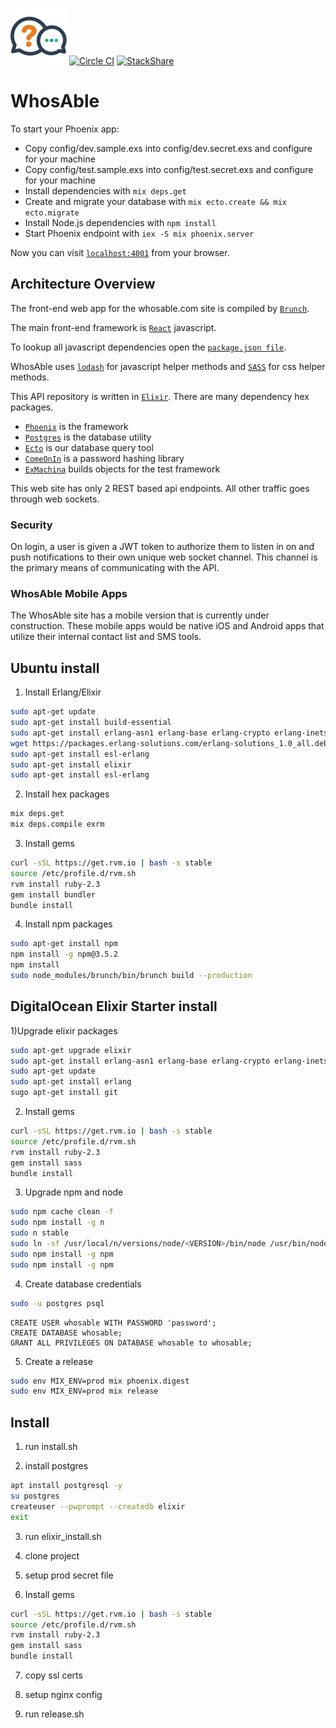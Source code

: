 ![WhosAble Logo](https://raw.githubusercontent.com/WhosAble/WhosAble/master/web/static/assets/images/logo.png)
[![Circle CI](https://circleci.com/gh/WhosAble/WhosAble.svg?style=svg)](https://circleci.com/gh/WhosAble/WhosAble)
[![StackShare](http://img.shields.io/badge/tech-stack-0690fa.svg?style=flat)](http://stackshare.io/mahcloud/whosable)
# WhosAble

To start your Phoenix app:

  * Copy config/dev.sample.exs into config/dev.secret.exs and configure for your machine
  * Copy config/test.sample.exs into config/test.secret.exs and configure for your machine
  * Install dependencies with `mix deps.get`
  * Create and migrate your database with `mix ecto.create && mix ecto.migrate`
  * Install Node.js dependencies with `npm install`
  * Start Phoenix endpoint with `iex -S mix phoenix.server`

Now you can visit [`localhost:4001`](http://localhost:4001) from your browser.

## Architecture Overview

The front-end web app for the whosable.com site is compiled by [`Brunch`](http://brunch.io/).

The main front-end framework is [`React`](https://facebook.github.io/react/) javascript.

To lookup all javascript dependencies open the [`package.json file`](https://github.com/WhosAble/WhosAble/blob/master/package.json).

WhosAble uses [`lodash`](https://lodash.com/docs) for javascript helper methods and [`SASS`](http://sass-lang.com/) for css helper methods.

This API repository is written in [`Elixir`](http://elixir-lang.org/). There are many dependency hex packages.

* [`Phoenix`](http://www.phoenixframework.org/) is the framework 
* [`Postgres`](http://www.postgresql.org/) is the database utility
* [`Ecto`](https://github.com/elixir-lang/ecto) is our database query tool
* [`ComeOnIn`](https://github.com/elixircnx/comeonin) is a password hashing library
* [`ExMachina`](https://github.com/thoughtbot/ex_machina) builds objects for the test framework

This web site has only 2 REST based api endpoints. All other traffic goes through web sockets.

### Security

On login, a user is given a JWT token to authorize them to listen in on and push notifications to their own unique web socket channel. This channel is the primary means of communicating with the API.

### WhosAble Mobile Apps

The WhosAble site has a mobile version that is currently under construction. These mobile apps would be native iOS and Android apps that utilize their internal contact list and SMS tools.

## Ubuntu install

1) Install Erlang/Elixir
```sh
sudo apt-get update
sudo apt-get install build-essential
sudo apt-get install erlang-asn1 erlang-base erlang-crypto erlang-inets erlang-mnesia erlang-public-key erlang-runtime-tools erlang-solutions erlang-ssl erlang-syntax-tools
wget https://packages.erlang-solutions.com/erlang-solutions_1.0_all.deb && sudo dpkg -i erlang-solutions_1.0_all.deb
sudo apt-get install esl-erlang
sudo apt-get install elixir
sudo apt-get install esl-erlang
```
2) Install hex packages
```sh
mix deps.get
mix deps.compile exrm
```
3) Install gems
```sh
curl -sSL https://get.rvm.io | bash -s stable
source /etc/profile.d/rvm.sh
rvm install ruby-2.3
gem install bundler
bundle install
```
4) Install npm packages
```sh
sudo apt-get install npm
npm install -g npm@3.5.2
npm install
sudo node_modules/brunch/bin/brunch build --production
```


## DigitalOcean Elixir Starter install
1)Upgrade elixir packages
``` sh
sudo apt-get upgrade elixir
sudo apt-get install erlang-asn1 erlang-base erlang-crypto erlang-inets erlang-mnesia erlang-public-key erlang-runtime-tools erlang-solutions erlang-ssl erlang-syntax-tools erlang-dev
sudo apt-get update
sudo apt-get install erlang
sugo apt-get install git
```
2) Install gems
```sh
curl -sSL https://get.rvm.io | bash -s stable
source /etc/profile.d/rvm.sh
rvm install ruby-2.3
gem install sass
bundle install
```
3) Upgrade npm and node
``` sh
sudo npm cache clean -f
sudo npm install -g n
sudo n stable
sudo ln -sf /usr/local/n/versions/node/<VERSION>/bin/node /usr/bin/node 
sudo npm install -g npm
sudo npm install -g npm
```
4) Create database credentials
``` sh
sudo -u postgres psql
```
``` postgres
CREATE USER whosable WITH PASSWORD 'password';
CREATE DATABASE whosable;
GRANT ALL PRIVILEGES ON DATABASE whosable to whosable;
```
5) Create a release
``` sh
sudo env MIX_ENV=prod mix phoenix.digest
sudo env MIX_ENV=prod mix release
```

## Install
1) run install.sh

2) install postgres
``` sh
apt install postgresql -y
su postgres
createuser --pwprompt --createdb elixir
exit
```
3) run elixir_install.sh

4) clone project

5) setup prod secret file

6) Install gems
```sh
curl -sSL https://get.rvm.io | bash -s stable
source /etc/profile.d/rvm.sh
rvm install ruby-2.3
gem install sass
bundle install
```
7) copy ssl certs

8) setup nginx config

9) run release.sh
